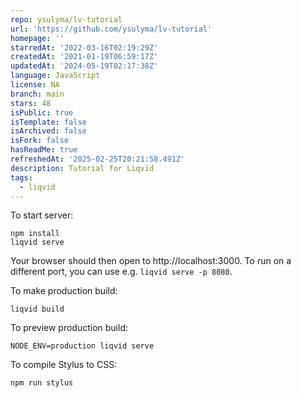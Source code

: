 ```yaml
---
repo: ysulyma/lv-tutorial
url: 'https://github.com/ysulyma/lv-tutorial'
homepage: ''
starredAt: '2022-03-16T02:19:29Z'
createdAt: '2021-01-19T06:59:17Z'
updatedAt: '2024-05-19T02:17:38Z'
language: JavaScript
license: NA
branch: main
stars: 48
isPublic: true
isTemplate: false
isArchived: false
isFork: false
hasReadMe: true
refreshedAt: '2025-02-25T20:21:58.491Z'
description: Tutorial for Liqvid
tags:
  - liqvid
---
```


To start server:

```
npm install
liqvid serve
```

Your browser should then open to http://localhost:3000. To run on a different port, you can use e.g. `liqvid serve -p 8080`.

To make production build:
```
liqvid build
```

To preview production build:
```
NODE_ENV=production liqvid serve
```

To compile Stylus to CSS:
```
npm run stylus
```
